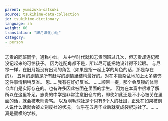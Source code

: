 ```yaml
---
parent: yumizuka-satsuki
source: tsukihime-data-collection
id: tsukihime-dictionary
language: zh
weight: 60
translation: "譯月漢化小组"
category:
- person
---
```


志贵的同班同学，通称小纱。
从中学时代就和志贵同班过几次，但志贵却连记都没记起来的可怜孩子。
因为连配角都不是，所以尽可能把她设计得不起眼。
与尼禄一样，在旧月姬没有出现的角色（如果是指一起上学的角色的话，那是存在的）。
五月的剧情是所有赶写的剧情里结构最好的。对在本篇杂乱地加上太多装饰这件事情稍稍反省。
恩……我有在好好反省。
……顺带一提，那个会反锁的体育仓库门是实际存在的。也有许多因此被困在里面的学生。
因为在本篇中很难了解所以在这里补足，志贵的中学是非常注意旧仓库的，即使如此还是不小心被关在里面的话，就会被老师责骂。
以及羽毛球社是个只有6个人的社团，正处在如果被别人说什么话就会被立刻废社的状况。
似乎在五月毕业后就变成袋棍球社了。……真是蛮横的学校。
